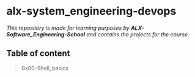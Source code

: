 # alx-system_engineering-devops 

*This repository is made for learning purposes by **ALX-Software_Engineering-School** and contains the projects for the course.*

## Table of content

>0x00-Shell_basics


